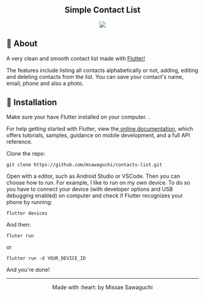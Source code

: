 <p align="center">
    <h2 align="center">Simple Contact List </h2>
    
</p>

<p align="center">
  <img src="http://sawastudio.me/fi44/contactlist.png">
</p>



## :pushpin: About
<p>A very clean and smooth contact list made with <a href="https://flutter.dev/">Flutter!</a> </p>
<p>The features include listing all contacts alphabetically or not, adding, editing and deleting contacts from the list. You can save your contact's name, email, phone and also a photo.</p>



## :pushpin: Installation

  Make sure your have Flutter installed on your computer. </a>. 

For help getting started with Flutter, view the<a href="https://flutter.dev/docs/get-started/install"> online documentation<a/>, which offers tutorials, samples, guidance on mobile development, and a full API reference.

<p>Clone the repo:</p>

`git clone https://github.com/msawaguchi/contacts-list.git`



  Open with a editor, such as Android Studio or VSCode. Then you can choose how to run. 
  For example, I like to run on my own device. To do so you have to connect your device (with developer options and USB debugging enabled) on computer and check if Flutter recognizes your phone by running:

 `flutter devices`
 
  And then:
  
  `fluter run`
  
  or

 `flutter run -d YOUR_DEVICE_ID`
 
And you're done!

<footer>
    <hr></hr>
<p align="center">
Made with :heart: by Missae Sawaguchi
</p>
</footer>
